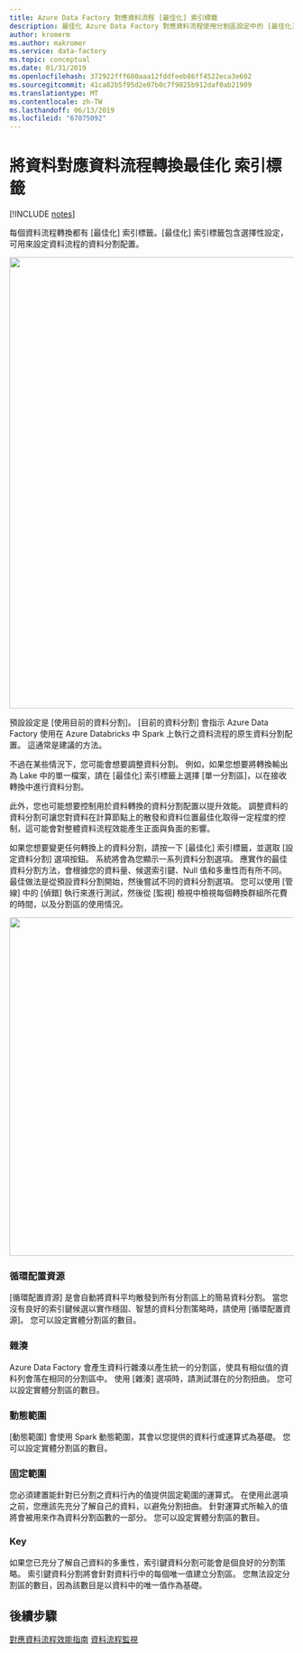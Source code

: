 ```yaml
---
title: Azure Data Factory 對應資料流程 [最佳化] 索引標籤
description: 最佳化 Azure Data Factory 對應資料流程使用分割區設定中的 [最佳化] 索引標籤
author: kromerm
ms.author: makromer
ms.service: data-factory
ms.topic: conceptual
ms.date: 01/31/2019
ms.openlocfilehash: 372922fff600aaa12fddfeeb86ff4522eca3e602
ms.sourcegitcommit: 41ca82b5f95d2e07b0c7f9025b912daf0ab21909
ms.translationtype: MT
ms.contentlocale: zh-TW
ms.lasthandoff: 06/13/2019
ms.locfileid: "67075092"
---
```

# <a name="mapping-data-flow-transformation-optimize-tab"></a>將資料對應資料流程轉換最佳化 索引標籤

[!INCLUDE [notes](../../includes/data-factory-data-flow-preview.md)]

每個資料流程轉換都有 [最佳化] 索引標籤。[最佳化] 索引標籤包含選擇性設定，可用來設定資料流程的資料分割配置。

<img src="media/data-flow/opt001.png" width="800">

預設設定是 [使用目前的資料分割]。 [目前的資料分割] 會指示 Azure Data Factory 使用在 Azure Databricks 中 Spark 上執行之資料流程的原生資料分割配置。 這通常是建議的方法。

不過在某些情況下，您可能會想要調整資料分割。 例如，如果您想要將轉換輸出為 Lake 中的單一檔案，請在 [最佳化] 索引標籤上選擇 [單一分割區]，以在接收轉換中進行資料分割。

此外，您也可能想要控制用於資料轉換的資料分割配置以提升效能。 調整資料的資料分割可讓您對資料在計算節點上的散發和資料位置最佳化取得一定程度的控制，這可能會對整體資料流程效能產生正面與負面的影響。

如果您想要變更任何轉換上的資料分割，請按一下 [最佳化] 索引標籤，並選取 [設定資料分割] 選項按鈕。 系統將會為您顯示一系列資料分割選項。 應實作的最佳資料分割方法，會根據您的資料量、候選索引鍵、Null 值和多重性而有所不同。 最佳做法是從預設資料分割開始，然後嘗試不同的資料分割選項。 您可以使用 [管線] 中的 [偵錯] 執行來進行測試，然後從 [監視] 檢視中檢視每個轉換群組所花費的時間，以及分割區的使用情況。

<img src="media/data-flow/opt002.png" width="600">

### <a name="round-robin"></a>循環配置資源

[循環配置資源] 是會自動將資料平均散發到所有分割區上的簡易資料分割。 當您沒有良好的索引鍵候選以實作穩固、智慧的資料分割策略時，請使用 [循環配置資源]。 您可以設定實體分割區的數目。

### <a name="hash"></a>雜湊

Azure Data Factory 會產生資料行雜湊以產生統一的分割區，使具有相似值的資料列會落在相同的分割區中。 使用 [雜湊] 選項時，請測試潛在的分割扭曲。 您可以設定實體分割區的數目。

### <a name="dynamic-range"></a>動態範圍

[動態範圍] 會使用 Spark 動態範圍，其會以您提供的資料行或運算式為基礎。 您可以設定實體分割區的數目。 

### <a name="fixed-range"></a>固定範圍

您必須建置能針對已分割之資料行內的值提供固定範圍的運算式。 在使用此選項之前，您應該先充分了解自己的資料，以避免分割扭曲。 針對運算式所輸入的值將會被用來作為資料分割函數的一部分。 您可以設定實體分割區的數目。

### <a name="key"></a>Key

如果您已充分了解自己資料的多重性，索引鍵資料分割可能會是個良好的分割策略。 索引鍵資料分割將會針對資料行中的每個唯一值建立分割區。 您無法設定分割區的數目，因為該數目是以資料中的唯一值作為基礎。

## <a name="next-steps"></a>後續步驟

[對應資料流程效能指南](concepts-data-flow-performance.md)
[資料流程監視](concepts-data-flow-monitoring.md)
